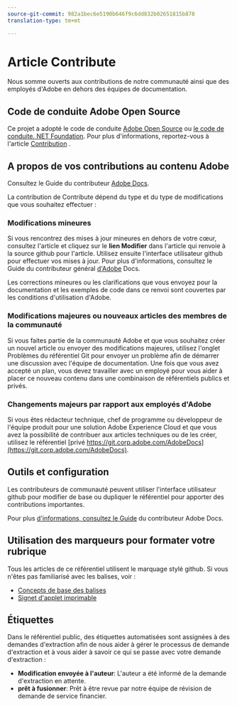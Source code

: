 ```yaml
---
source-git-commit: 982a1bec6e5190b646f9c6dd832b02651815b878
translation-type: tm+mt

---
```

# Article Contribute

Nous somme ouverts aux contributions de notre communauté ainsi que des employés d'Adobe en dehors des équipes de documentation.

## Code de conduite Adobe Open Source

Ce projet a adopté le code de conduite [Adobe Open Source](code-of-conduct.md) ou [le code de conduite. NET Foundation](https://dotnetfoundation.org/code-of-conduct). Pour plus d'informations, reportez-vous à l'article [Contribution](contributing.md) .

## A propos de vos contributions au contenu Adobe

Consultez le Guide du contributeur [Adobe Docs](https://docs.adobe.com/content/help/en/contributor/contributor-guide/introduction.html).

La contribution de Contribute dépend du type et du type de modifications que vous souhaitez effectuer :

### Modifications mineures

Si vous rencontrez des mises à jour mineures en dehors de votre cœur, consultez l'article et cliquez sur le **lien Modifier** dans l'article qui renvoie à la source github pour l'article. Utilisez ensuite l'interface utilisateur github pour effectuer vos mises à jour. Pour plus d'informations, consultez le Guide du contributeur général [d'Adobe](https://docs.adobe.com/content/help/en/contributor/contributor-guide/introduction.html) Docs.

Les corrections mineures ou les clarifications que vous envoyez pour la documentation et les exemples de code dans ce renvoi sont couvertes par les conditions d'utilisation d'Adobe.

### Modifications majeures ou nouveaux articles des membres de la communauté

Si vous faites partie de la communauté Adobe et que vous souhaitez créer un nouvel article ou envoyer des modifications majeures, utilisez l'onglet Problèmes du référentiel Git pour envoyer un problème afin de démarrer une discussion avec l'équipe de documentation. Une fois que vous avez accepté un plan, vous devez travailler avec un employé pour vous aider à placer ce nouveau contenu dans une combinaison de référentiels publics et privés.

<!--
If you submit a pull request with significant changes to documentation and code examples, you'll see a message in the pull request asking you to submit an online contribution license agreement (CLA). We need you to complete the online form before we can review your pull request.
-->

### Changements majeurs par rapport aux employés d'Adobe

Si vous êtes rédacteur technique, chef de programme ou développeur de l'équipe produit pour une solution Adobe Experience Cloud et que vous avez la possibilité de contribuer aux articles techniques ou de les créer, utilisez le référentiel [privé https://git.corp.adobe.com/AdobeDocs](https://git.corp.adobe.com/AdobeDocs). <!--Employees from other parts of the Adobe world should use the public repo for minor updates.-->

## Outils et configuration

Les contributeurs de communauté peuvent utiliser l'interface utilisateur github pour modifier de base ou dupliquer le référentiel pour apporter des contributions importantes.

Pour plus [d'informations, consultez le Guide](https://docs.adobe.com/content/help/en/contributor/contributor-guide/introduction.html) du contributeur Adobe Docs.

## Utilisation des marqueurs pour formater votre rubrique

Tous les articles de ce référentiel utilisent le marquage stylé github. Si vous n'êtes pas familiarisé avec les balises, voir :

* [Concepts de base des balises](https://help.github.com/articles/markdown-basics/)
* [Signet d'applet imprimable](https://guides.github.com/pdfs/markdown-cheatsheet-online.pdf)

## Étiquettes

Dans le référentiel public, des étiquettes automatisées sont assignées à des demandes d'extraction afin de nous aider à gérer le processus de demande d'extraction et à vous aider à savoir ce qui se passe avec votre demande d'extraction :

* **Modification envoyée à l'auteur**: L'auteur a été informé de la demande d'extraction en attente.
* **prêt à fusionner**: Prêt à être revue par notre équipe de révision de demande de service financier.


